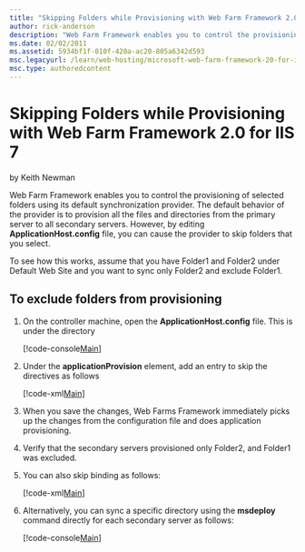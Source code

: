 ```yaml
---
title: "Skipping Folders while Provisioning with Web Farm Framework 2.0 for IIS 7"
author: rick-anderson
description: "Web Farm Framework enables you to control the provisioning of selected folders using its default synchronization provider. The default behavior of the provid..."
ms.date: 02/02/2011
ms.assetid: 5934bf1f-010f-420a-ac20-805a6342d593
msc.legacyurl: /learn/web-hosting/microsoft-web-farm-framework-20-for-iis-7/skipping-folders-while-provisioning-with-web-farm-framework-20-for-iis
msc.type: authoredcontent
---
```

# Skipping Folders while Provisioning with Web Farm Framework 2.0 for IIS 7

by Keith Newman

Web Farm Framework enables you to control the provisioning of selected folders using its default synchronization provider. The default behavior of the provider is to provision all the files and directories from the primary server to all secondary servers. However, by editing **ApplicationHost.config** file, you can cause the provider to skip folders that you select.

To see how this works, assume that you have Folder1 and Folder2 under Default Web Site and you want to sync only Folder2 and exclude Folder1.

## To exclude folders from provisioning

1. On the controller machine, open the **ApplicationHost.config** file. This is under the directory

    [!code-console[Main](skipping-folders-while-provisioning-with-web-farm-framework-20-for-iis/samples/sample1.cmd)]
2. Under the **applicationProvision** element, add an entry to skip the directives as follows

   [!code-xml[Main](skipping-folders-while-provisioning-with-web-farm-framework-20-for-iis/samples/sample2.xml?highlight=7-10)]

3. When you save the changes, Web Farms Framework immediately picks up the changes from the configuration file and does application provisioning.
4. Verify that the secondary servers provisioned only Folder2, and Folder1 was excluded.
5. You can also skip binding as follows:

    [!code-xml[Main](skipping-folders-while-provisioning-with-web-farm-framework-20-for-iis/samples/sample3.xml)]
6. Alternatively, you can sync a specific directory using the **msdeploy** command directly for each secondary server as follows:

    [!code-console[Main](skipping-folders-while-provisioning-with-web-farm-framework-20-for-iis/samples/sample4.cmd)]
